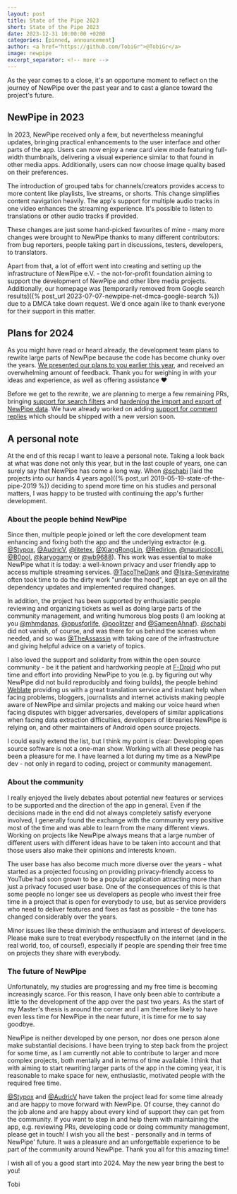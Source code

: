 ```yaml
---
layout: post
title: State of the Pipe 2023
short: State of the Pipe 2023
date: 2023-12-31 10:00:00 +0200
categories: [pinned, announcement]
author: <a href="https://github.com/TobiGr">@TobiGr</a>
image: newpipe
excerpt_separator: <!-- more -->
---
```


As the year comes to a close, it's an opportune moment to reflect on the journey of NewPipe over the past year and to cast a glance toward the project's future.

<!-- more -->

## NewPipe in 2023

In 2023, NewPipe received only a few, but nevertheless meaningful updates, bringing practical enhancements to the user interface and other parts of the app. Users can now enjoy a new card view mode featuring full-width thumbnails, delivering a visual experience similar to that found in other media apps. Additionally, users can now choose image quality based on their preferences.

The introduction of grouped tabs for channels/creators provides access to more content like playlists, live streams, or shorts. This change simplifies content navigation heavily. The app's support for multiple audio tracks in one video enhances the streaming experience. It's possible to listen to translations or other audio tracks if provided.

These changes are just some hand-picked favourites of mine - many more changes were brought to NewPipe thanks to many different contributors: from bug reporters, people taking part in discussions, testers, developers, to translators.

Apart from that, a lot of effort went into creating and setting up the infrastructure of NewPipe e.V. - the not-for-profit foundation aiming to support the development of NewPipe and other libre media projects. Additionally, our homepage was [temporarily removed from Google search results]({% post_url 2023-07-07-newpipe-net-dmca-google-search %}) due to a DMCA take down request. We'd once again like to thank everyone for their support in this matter.

## Plans for 2024

As you might have read or heard already, the development team plans to rewrite large parts of NewPipe because the code has become chunky over the years. [We presented our plans to you earlier this year](https://github.com/TeamNewPipe/NewPipe/discussions/10118), and received an overwhelming amount of feedback. Thank you for weighing in with your ideas and experience, as well as offering assistance ❤️

Before we get to the rewrite, we are planning to merge a few remaining PRs, bringing [support for search filters](https://github.com/TeamNewPipe/NewPipe/pull/8837) and [hardening the import and export of NewPipe data](https://github.com/TeamNewPipe/NewPipe/pull/9887). We have already worked on adding [support for comment replies](https://github.com/TeamNewPipe/NewPipe/pull/10018) which should be shipped with a new version soon.

## A personal note

At the end of this recap I want to leave a personal note. Taking a look back at what was done not only this year, but in the last couple of years, one can surely say that NewPipe has come a long way. When [@schabi](https://github.com/theScrabi) [laid the projects into our hands 4 years ago]({% post_url 2019-05-19-state-of-the-pipe-2019 %}) deciding to spend more time on his studies and personal matters, I was happy to be trusted with continuing the app's further development.

### About the people behind NewPipe

Since then, multiple people joined or left the core development team enhancing and fixing both the app and the underlying extractor (e.g. [@Stypox](https://github.com/Stypox), [@AudricV](https://github.com/AudricV), [@litetex](https://github.com/litetex), [@XiangRongLin](https://github.com/XiangRongLin), [@Redirion](https://github.com/Redirion), [@mauriciocolli](https://github.com/mauriciocolli), [@B0pol](https://github.com/B0pol), [@karyogamy](https://github.com/karyogamy) or [@wb9688](https://github.com/wb9688)). This work was essential to make NewPipe what it is today: a well-known privacy and user friendly app to access multiple streaming services. [@TacoTheDank](https://github.com/TacoTheDank) and [@Isira-Seneviratne](https://github.com/Isira-Seneviratne) often took time to do the dirty work "under the hood", kept an eye on all the dependency updates and implemented required changes.

In addition, the project has been supported by enthusiastic people reviewing and organizing tickets as well as doing large parts of the community management, and writing humorous blog posts (I am looking at you [@mhmdanas](https://github.com/mhmdanas), [@opusforlife](https://github.com/opusforlife2), [@poolitzer](https://github.com/Poolitzer) and [@SameenAhnaf](https://github.com/SameenAhnaf)). [@schabi](https://github.com/theScrabi) did not vanish, of course, and was there for us behind the scenes when needed, and so was [@TheAssassin](https://github.com/TheAssassin) with taking care of the infrastructure and giving helpful advice on a variety of topics.

I also loved the support and solidarity from within the open source community - be it the patient and hardworking people at [F-Droid](https://f-droid.org) who put time and effort into providing NewPipe to you (e.g. by figuring out why NewPipe did not build reproducibly and fixing builds), the people behind [Weblate](https://weblate.org) providing us with a great translation service and instant help when facing problems, bloggers, journalists and internet activists making people aware of NewPipe and similar projects and making our voice heard when facing disputes with bigger adversaries, developers of similar applications when facing data extraction difficulties, developers of librearies NewPipe is relying on, and other maintainers of Android open source projects.

I could easily extend the list, but I think my point is clear:
Developing open source software is not a one-man show. Working with all these people has been a pleasure for me. I have learned a lot during my time as a NewPipe dev - not only in regard to coding, project or community management.

### About the community

I really enjoyed the lively debates about potential new features or services to be supported and the direction of the app in general. Even if the decisions made in the end did not always completely satisfy everyone involved, I generally found the exchange with the community very positive most of the time and was able to learn from the many different views. Working on projects like NewPipe always means that a large number of different users with different ideas have to be taken into account and that those users also make their opinions and interests known.

The user base has also become much more diverse over the years - what started as a projected focusing on providing privacy-friendly access to YouTube had soon grown to be a popular application attracting more than just a privacy focused user base. One of the consequences of this is that some people no longer see us developers as people who invest their free time in a project that is open for everybody to use, but as service providers who need to deliver features and fixes as fast as possible - the tone has changed considerably over the years.

Minor issues like these diminish the enthusiasm and interest of developers. Please make sure to treat everybody respectfully on the internet (and in the real world, too, of course!), especially if people are spending their free time on projects they share with everybody.

### The future of NewPipe

Unfortunately, my studies are progressing and my free time is becoming increasingly scarce. For this reason, I have only been able to contribute a little to the development of the app over the past two years. As the start of my Master's thesis is around the corner and I am therefore likely to have even less time for NewPipe in the near future, it is time for me to say goodbye.

NewPipe is neither developed by one person, nor does one person alone make substantial decisions. I have been trying to step back from the project for some time, as I am currently not able to contribute to larger and more complex projects, both mentally and in terms of time available. I think that with aiming to start rewriting larger parts of the app in the coming year, it is reasonable to make space for new, enthusiastic, motivated people with the required free time.

[@Stypox](https://github.com/Stypox) and [@AudricV](https://github.com/AudricV) have taken the project lead for some time already and are happy to move forward with NewPipe. Of course, they cannot do the job alone and are happy about every kind of support they can get from the community. If you want to step in and help them with maintaining the app, e.g. reviewing PRs, developing code or doing community management, please get in touch! I wish you all the best - personally and in terms of NewPipe' future. It was a pleasure and an unforgettable experience to be part of the community around NewPipe. Thank you all for this amazing time!

I wish all of you a good start into 2024. May the new year bring the best to you!

Tobi
